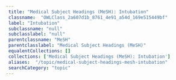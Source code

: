 ```yaml
--- 
 title: "Medical Subject Headings (MeSH): Intubation" 
 classname:  "OWLClass_2a607d1b_8761_4e91_a54d_169e515449bf" 
 label: "Intubation" 
 subclassname: "null" 
 subclasslabel: "null" 
 parentclassname: "MeSH" 
 parentclasslabel: "Medical Subject Headings (MeSH)" 
 equalentCollections: [] 
 collections: ['Medical Subject Headings (MeSH): Intubation']
 aliases:  "/topic/medical-subject-headings-mesh-intubation"  
 searchCategory: "topic" 
---
```

